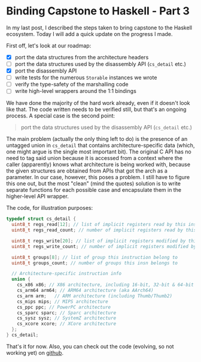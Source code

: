 # Binding Capstone to Haskell - Part 3
In my last post, I described the steps taken to bring capstone to the Haskell
ecosystem. Today I will add a quick update on the progress I made.

First off, let's look at our roadmap:

* [x] port the data structures from the architecture headers
* [ ] port the data structures used by the disassembly API (`cs_detail` etc.) 
* [x] port the disassembly API
* [ ] write tests for the numerous `Storable` instances we wrote
* [ ] verify the type-safety of the marshalling code
* [ ] write high-level wrappers around the 1:1 bindings

We have done the majority of the hard work already, even if it doesn't look
like that. The code written needs to be verified still, but that's an ongoing
process. A special case is the second point:

> port the data structures used by the disassembly API (`cs_detail` etc.) 

The main problem (actually the only thing left to do) is the presence of an
untagged union in `cs_detail` that contains architecture-specific data (which,
one might argue is the single most important bit). The original C API has no
need to tag said union because it is accessed from a context where the caller
(apparently) knows what architecture is being worked with, because the given
structures are obtained from APIs that got the arch as a parameter. In our
case, however, this poses a problem. I still have to figure this one out, but
the most "clean" (mind the quotes) solution is to write separate functions for
each possible case and encapsulate them in the higher-level API wrapper.

The code, for illustration purposes:
```C
typedef struct cs_detail {
  uint8_t regs_read[12]; // list of implicit registers read by this insn
  uint8_t regs_read_count; // number of implicit registers read by this insn

  uint8_t regs_write[20]; // list of implicit registers modified by this insn
  uint8_t regs_write_count; // number of implicit registers modified by this insn

  uint8_t groups[8]; // list of group this instruction belong to
  uint8_t groups_count; // number of groups this insn belongs to

  // Architecture-specific instruction info
  union {
    cs_x86 x86; // X86 architecture, including 16-bit, 32-bit & 64-bit mode
    cs_arm64 arm64; // ARM64 architecture (aka AArch64)
    cs_arm arm;   // ARM architecture (including Thumb/Thumb2)
    cs_mips mips; // MIPS architecture
    cs_ppc ppc; // PowerPC architecture
    cs_sparc sparc; // Sparc architecture
    cs_sysz sysz; // SystemZ architecture
    cs_xcore xcore; // XCore architecture
  };
} cs_detail;
```

That's it for now. Also, you can check out the code (evolving, so not
working yet) on [github](https://github.com/ibabushkin/hapstone).
